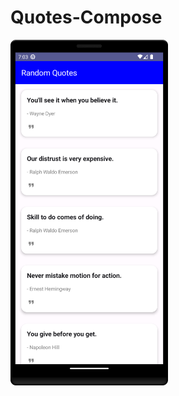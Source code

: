 # Quotes-Compose
<img src="https://github.com/KhubaibKhan4/Quotes-Compose/blob/master/Screenshot_20230909_190420.png" height="50%" width="50%"/>
